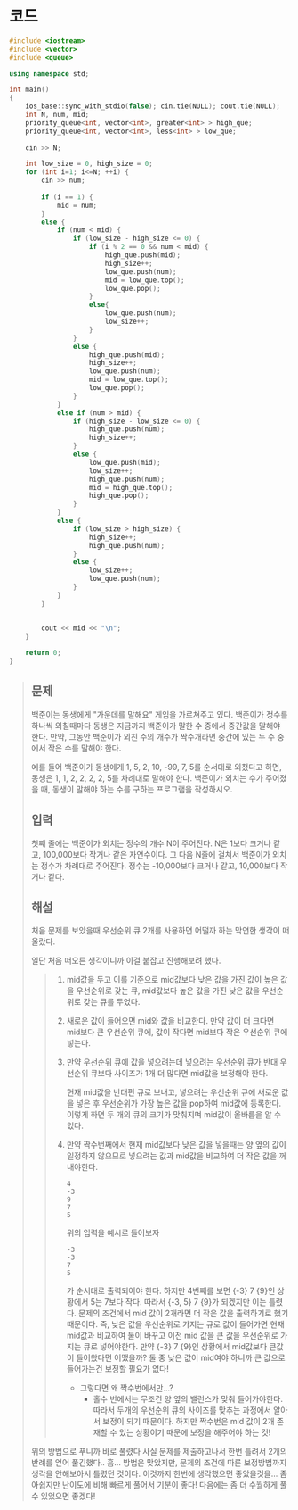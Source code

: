 # 코드

```c++
#include <iostream>
#include <vector>
#include <queue>

using namespace std;

int main()
{
    ios_base::sync_with_stdio(false); cin.tie(NULL); cout.tie(NULL);
    int N, num, mid;
    priority_queue<int, vector<int>, greater<int> > high_que;
    priority_queue<int, vector<int>, less<int> > low_que;
    
    cin >> N;

    int low_size = 0, high_size = 0;
    for (int i=1; i<=N; ++i) {
        cin >> num;
        
        if (i == 1) {
            mid = num;
        }
        else {
            if (num < mid) {
                if (low_size - high_size <= 0) {
                    if (i % 2 == 0 && num < mid) {
                        high_que.push(mid);
                        high_size++;
                        low_que.push(num);
                        mid = low_que.top();
                        low_que.pop();
                    }
                    else{
                        low_que.push(num);
                        low_size++;
                    }
                }
                else {
                    high_que.push(mid);
                    high_size++;
                    low_que.push(num);
                    mid = low_que.top();
                    low_que.pop();
                }
            }
            else if (num > mid) {
                if (high_size - low_size <= 0) {
                    high_que.push(num);
                    high_size++;
                }
                else {
                    low_que.push(mid);
                    low_size++;
                    high_que.push(num);
                    mid = high_que.top();
                    high_que.pop();
                }
            }
            else {
                if (low_size > high_size) {
                    high_size++;
                    high_que.push(num);
                }
                else {
                    low_size++;
                    low_que.push(num);
                }
            }
        }
        
        
        cout << mid << "\n";
    }

    return 0;
}

```



> ## 문제
>
> 백준이는 동생에게 "가운데를 말해요" 게임을 가르쳐주고 있다. 백준이가 정수를 하나씩 외칠때마다 동생은 지금까지 백준이가 말한 수 중에서 중간값을 말해야 한다. 만약, 그동안 백준이가 외친 수의 개수가 짝수개라면 중간에 있는 두 수 중에서 작은 수를 말해야 한다.
>
> 예를 들어 백준이가 동생에게 1, 5, 2, 10, -99, 7, 5를 순서대로 외쳤다고 하면, 동생은 1, 1, 2, 2, 2, 2, 5를 차례대로 말해야 한다. 백준이가 외치는 수가 주어졌을 때, 동생이 말해야 하는 수를 구하는 프로그램을 작성하시오.
>
> ## 입력
>
> 첫째 줄에는 백준이가 외치는 정수의 개수 N이 주어진다. N은 1보다 크거나 같고, 100,000보다 작거나 같은 자연수이다. 그 다음 N줄에 걸쳐서 백준이가 외치는 정수가 차례대로 주어진다. 정수는 -10,000보다 크거나 같고, 10,000보다 작거나 같다.
>
> ## 해설
>
> 처음 문제를 보았을때 우선순위 큐 2개를 사용하면 어떨까 하는 막연한 생각이 떠올랐다.
>
> 일단 처음 떠오른 생각이니까 이걸 붙잡고 진행해보려 했다. 
>
> > 1. mid값을 두고 이를 기준으로 mid값보다 낮은 값을 가진 값이 높은 값을 우선순위로 갖는 큐,  mid값보다 높은 값을 가진 낮은 값을 우선순위로 갖는 큐를 두었다.
> >
> > 2. 새로운 값이 들어오면 mid와 값을 비교한다. 만약 값이 더 크다면 mid보다 큰 우선순위 큐에, 값이 작다면 mid보다 작은 우선순위 큐에 넣는다.
> >
> > 3. 만약 우선순위 큐에 값을 넣으려는데 넣으려는 우선순위 큐가 반대 우선순위 큐보다 사이즈가 1개 더 많다면 mid값을 보정해야 한다.
> >
> >    현재 mid값을 반대편 큐로 보내고, 넣으려는 우선순위 큐에 새로운 값을 넣은 후 우선순위가 가장 높은 값을 pop하여 mid값에 등록한다. 이렇게 하면 두 개의 큐의 크기가 맞춰지며 mid값이 올바름을 알 수 있다.
> >
> > 4. 만약 짝수번째에서 현재 mid값보다 낮은 값을 넣을때는 양 옆의 값이 일정하지 않으므로 넣으려는 값과 mid값을 비교하여 더 작은 값을 꺼내야한다.
> >
> >    ```
> >    4
> >    -3
> >    9
> >    7
> >    5
> >    ```
> >
> >    위의 입력을 예시로 들어보자
> >
> >    ```
> >    -3
> >    -3
> >    7
> >    5
> >    ```
> >
> >    가 순서대로 출력되어야 한다. 하지만 4번째를 보면 {-3} 7 {9}인 상황에서 5는 7보다 작다. 따라서 {-3, 5} 7 {9}가 되겠지만 이는 틀렸다. 문제의 조건에서 mid 값이 2개라면 더 작은 값을 출력하기로 했기 때문이다. 즉, 낮은 값을 우선순위로 가지는 큐로 값이 들어가면 현재 mid값과 비교하여 둘이 바꾸고 이전 mid 값을 큰 값을 우선순위로 가지는 큐로 넣어야한다. 만약 {-3} 7 {9}인 상황에서 mid값보다 큰값이 들어왔다면 어땠을까? 둘 중 낮은 값이 mid여야 하니까 큰 값으로 들어가는건 보정할 필요가 없다!
> >
> >    - 그렇다면 왜 짝수번에서만...?
> >      - 홀수 번에서는 무조건 양 옆의 밸런스가 맞춰 들어가야한다. 따라서 두개의 우선순위 큐의 사이즈를 맞추는 과정에서 알아서 보정이 되기 때문이다. 하지만 짝수번은 mid 값이 2개 존재할 수 있는 상황이기 때문에 보정을 해주어야 하는 것!
>
> 위의 방법으로 푸니까 바로 풀렸다 사실 문제를 제출하고나서 한번 틀려서 2개의 반례를 얻어 풀긴했다.. 흠... 방법은 맞았지만, 문제의 조건에 따른 보정방법까지 생각을 안해보아서 틀렸던 것이다. 이것까지 한번에 생각했으면 좋았을것을... 좀 아쉽지만 난이도에 비해 빠르게 풀어서 기분이 좋다! 다음에는 좀 더 수월하게 풀 수 있었으면 좋겠다!

